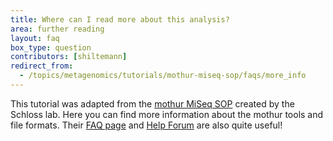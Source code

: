```yaml
---
title: Where can I read more about this analysis?
area: further reading
layout: faq
box_type: question
contributors: [shiltemann]
redirect_from:
  - /topics/metagenomics/tutorials/mothur-miseq-sop/faqs/more_info
---
```


This tutorial was adapted from the [mothur MiSeq SOP](https://mothur.org/wiki/miseq_sop/) created by the Schloss lab. Here you can find more information about the mothur tools and file formats. Their [FAQ page](https://mothur.org/wiki/frequently_asked_questions/) and [Help Forum](https://forum.mothur.org/) are also quite useful!
